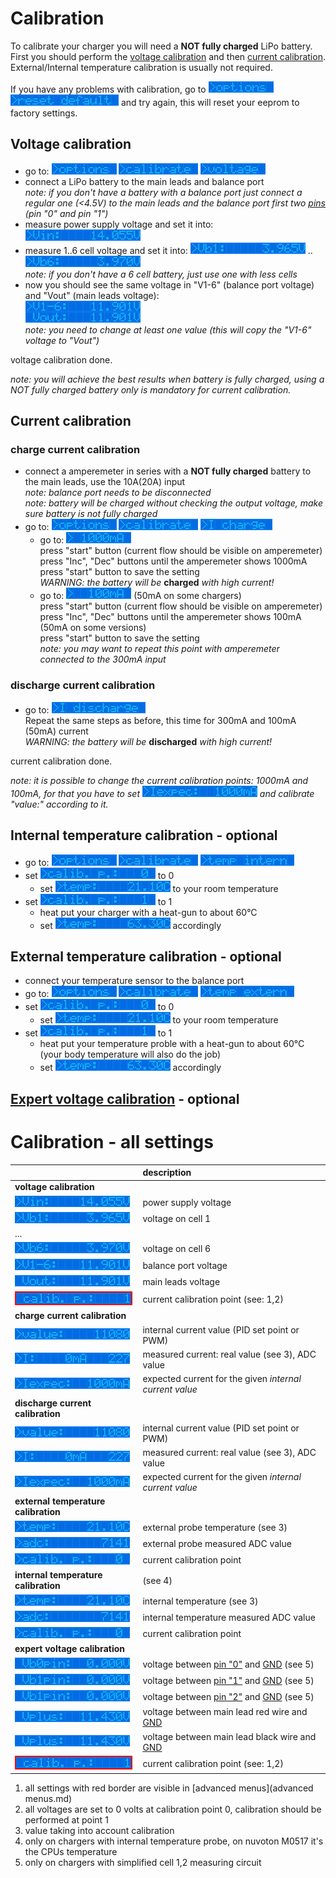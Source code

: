
# Calibration

To calibrate your charger you will need a **NOT fully charged** LiPo battery.  
First you should perform the [voltage calibration](calibration.md#voltage-calibration) and then [current calibration](calibration.md#current-calibration).  
External/Internal temperature calibration is usually not required.

If you have any problems with calibration, go to ![options](i_options.png) ![reset default](i_reset_default.png) and try again, this will reset your eeprom to factory settings.

## Voltage calibration

- go to: ![options](i_options.png) ![calibrate](i_calibrate.png) ![voltage](i_voltage.png)
- connect a LiPo battery to the main leads and balance port  
   *note: if you don't have a battery with a balance port just connect a regular one (<4.5V)
to the main leads and the balance port first two [pins](../../hardware/connectors/balancePortPins.jpeg) (pin "0" and pin "1")*
- measure power supply voltage and set it into: ![Vin](i_vin.png)
- measure 1..6 cell voltage and set it into: ![Vb1](i_vb1.png) .. ![Vb6](i_vb6.png)  
   *note: if you don't have a 6 cell battery, just use one with less cells*
- now you should see the same voltage in "V1-6" (balance port voltage) and "Vout" (main leads voltage):  
  ![V1-6:, Vout:](i_vb1-6_vout.png)  
  *note: you need to change at least one value (this will copy the "V1-6" voltage to "Vout")*

voltage calibration done.

*note: you will achieve the best results when battery is fully charged, using a NOT fully charged battery only is mandatory for current calibration.*

## Current calibration

### charge current calibration

- connect a amperemeter in series with a **NOT fully charged** battery to the main leads, use the 10A(20A) input  
 *note: balance port needs to be disconnected*  
 *note: battery will be charged without checking the output voltage, make sure battery is not fully charged*
- go to: ![options](i_options.png) ![calibrate](i_calibrate.png) ![I charge](i_Icharge.png)
  - go to: ![1000mA](i_1000mA.png)  
    press "start" button (current flow should be visible on amperemeter)  
    press "Inc", "Dec" buttons until the amperemeter shows 1000mA  
    press "start" button to save the setting  
    *WARNING: the battery will be* **charged** *with high current!*
  - go to: ![100mA](i_100mA.png) (50mA on some chargers)  
    press "start" button (current flow should be visible on amperemeter)  
    press "Inc", "Dec" buttons until the amperemeter shows 100mA (50mA on some versions)  
    press "start" button to save the setting  
    *note: you may want to repeat this point with amperemeter connected to the 300mA input*

### discharge current calibration

- go to: ![I discharge](i_Idischarge.png)  
    Repeat the same steps as before, this time for 300mA and 100mA (50mA) current  
    *WARNING: the battery will be* **discharged** *with high current!*

current calibration done.

*note: it is possible to change the current calibration points: 1000mA and 100mA,
for that you have to set ![I expected](i_Iexpected.png) and calibrate "value:" according to it.*

## Internal temperature calibration - optional

- go to: ![options](i_options.png) ![calibrate](i_calibrate.png) ![temp intern](i_temp_internal.png)
- set ![calibration point 0](i_cp0.png) to 0
  - set ![temp20](i_temp20.png) to your room temperature
- set ![calibration point 1](i_cp1.png) to 1
  - heat put your charger with a heat-gun to about 60°C
  - set ![temp60](i_temp60.png) accordingly

## External temperature calibration - optional

- connect your temperature sensor to the balance port
- go to: ![options](i_options.png) ![calibrate](i_calibrate.png) ![temp extern](i_temp_external.png)
- set ![calibration point 0](i_cp0.png) to 0
  - set ![temp20](i_temp20.png) to your room temperature
- set ![calibration point 1](i_cp1.png) to 1
  - heat put your temperature proble with a heat-gun to about 60°C (your body temperature will also do the job)
  - set ![temp60](i_temp60.png) accordingly

## [Expert voltage calibration](calibration_expert.md) - optional


# Calibration - all settings
|  | description | 
|:------|:--------------|
|**voltage calibration** |
|![Vin](i_vin.png)| power supply voltage |
|![Vb1](i_vb1.png)| voltage on cell 1|
| ... | |
|![Vb6](i_vb6.png)| voltage on cell 6|
|![V1-6](i_v1-6.png)| balance port voltage|
|![Vout](i_vout.png)| main leads voltage|
|![calibration point](i_cp1_red.png)| current calibration point (see: 1,2)|
|**charge current calibration**| |
|![value:](i_value.png)| internal current value (PID set point or PWM)|
|![I:](i_I.png)| measured current: real value (see 3), ADC value |
|![Iexpec:](i_Iexpected.png)| expected current for the given *internal current value* |
|**discharge current calibration**| |
|![value:](i_value.png)| internal current value (PID set point or PWM)|
|![I:](i_I.png)| measured current: real value (see 3), ADC value |
|![Iexpec:](i_Iexpected.png)| expected current for the given *internal current value* |
|**external temperature calibration**| |
|![temp:](i_temp20.png)| external probe temperature (see 3)|
|![adc:](i_adc.png)| external probe measured ADC value |
|![calibration point](i_cp0.png)| current calibration point |
|**internal temperature calibration**| (see 4) |
|![temp:](i_temp20.png)| internal temperature (see 3)|
|![adc:](i_adc.png)| internal temperature measured ADC value |
|![calibration point](i_cp0.png)| current calibration point |
|**expert voltage calibration**| |
|![Vb0pin](i_vb0pin.png)| voltage between [pin "0"](../../hardware/connectors/balancePortPins.jpeg) and [GND](../../hardware/connectors/isp_imaxB6.jpeg) (see 5) |
|![Vb1pin](i_vb1pin.png)| voltage between [pin "1"](../../hardware/connectors/balancePortPins.jpeg) and [GND](../../hardware/connectors/isp_imaxB6.jpeg) (see 5) |
|![Vb2pin](i_vb1pin.png)| voltage between [pin "2"](../../hardware/connectors/balancePortPins.jpeg) and [GND](../../hardware/connectors/isp_imaxB6.jpeg) (see 5) |
|![Vplus](i_vplus.png)| voltage between main lead red wire and [GND](../../hardware/connectors/isp_imaxB6.jpeg) |
|![Vminus](i_vplus.png)| voltage between main lead black wire and [GND](../../hardware/connectors/isp_imaxB6.jpeg) |
|![calibration point](i_cp1_red.png)| current calibration point (see: 1,2)|

1. all settings with red border are visible in [advanced menus](advanced menus.md)
2. all voltages are set to 0 volts at calibration point 0, calibration should be performed at point 1
3. value taking into account calibration
4. only on chargers with internal temperature probe, on nuvoton M0517 it's the CPUs temperature
5. only on chargers with simplified cell 1,2 measuring circuit
